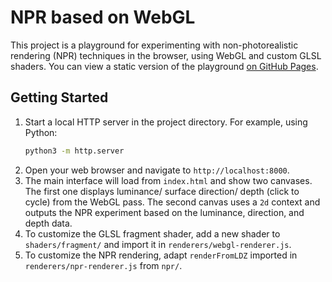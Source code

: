 # NPR based on WebGL

This project is a playground for experimenting with non-photorealistic rendering (NPR) techniques in the browser, using WebGL and custom GLSL shaders. You can view a static version of the playground [on GitHub Pages](https://a-johanson.github.io/npr-webgl-js/).

## Getting Started

1. Start a local HTTP server in the project directory. For example, using Python:
	```sh
	python3 -m http.server
	```
2. Open your web browser and navigate to `http://localhost:8000`.
3. The main interface will load from `index.html` and show two canvases. The first one displays luminance/ surface direction/ depth (click to cycle) from the WebGL pass. The second canvas uses a `2d` context and outputs the NPR experiment based on the luminance, direction, and depth data.
4. To customize the GLSL fragment shader, add a new shader to `shaders/fragment/` and import it in `renderers/webgl-renderer.js`.
5. To customize the NPR rendering, adapt `renderFromLDZ` imported in `renderers/npr-renderer.js` from `npr/`.
